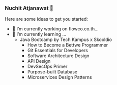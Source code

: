 ### Nuchit Atjanawat 👋

Here are some ideas to get you started:

- 🔭 I’m currently working on flowco.co.th...
- 🌱 I’m currently learning ...
  - Java Bootcamp by Tech Kampus x Skooldio
    - How to Become a Bettwe Programmer
    - Git Essentials for Developers
    - Software Architecture Design
    - API Design
    - DevSecOps Primer
    - Purpose-built Database
    - Microservices Design Patterns
